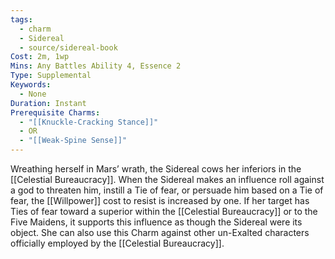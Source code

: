 ```yaml
---
tags:
  - charm
  - Sidereal
  - source/sidereal-book
Cost: 2m, 1wp
Mins: Any Battles Ability 4, Essence 2
Type: Supplemental
Keywords:
  - None
Duration: Instant
Prerequisite Charms:
  - "[[Knuckle-Cracking Stance]]"
  - OR
  - "[[Weak-Spine Sense]]"
---
```

Wreathing herself in Mars’ wrath, the Sidereal cows her inferiors in the [[Celestial Bureaucracy]]. When the Sidereal makes an influence roll against a god to threaten him, instill a Tie of fear, or persuade him based on a Tie of fear, the [[Willpower]] cost to resist is increased by one. If her target has Ties of fear toward a superior within the [[Celestial Bureaucracy]] or to the Five Maidens, it supports this influence as though the Sidereal were its object. She can also use this Charm against other un-Exalted characters officially employed by the [[Celestial Bureaucracy]].